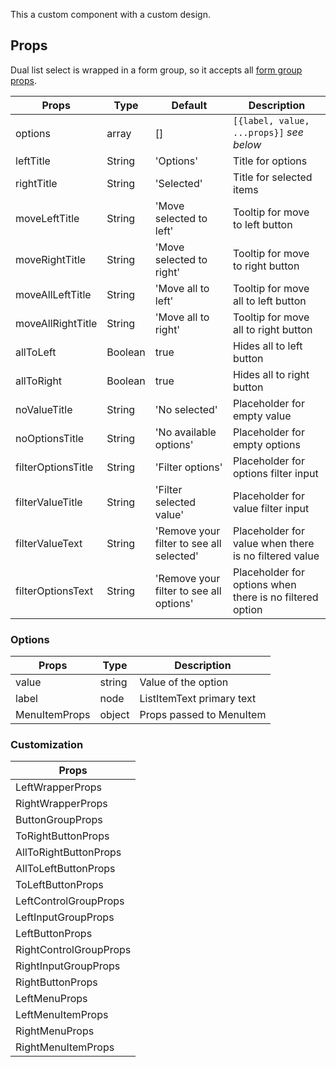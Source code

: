 This a custom component with a custom design.

## Props

Dual list select is wrapped in a form group, so it accepts all [form group props](/provided-mappers/component-api#formgroupwrappedcomponents).

|Props|Type|Default|Description|
|-----|----|-------|-----------|
|options|array|[]|`[{label, value, ...props}]` *see below*|
|leftTitle|String|'Options'|Title for options|
|rightTitle|String|'Selected'|Title for selected items|
|moveLeftTitle|String|'Move selected to left'|Tooltip for move to left button|
|moveRightTitle|String|'Move selected to right'|Tooltip for move to right button|
|moveAllLeftTitle|String|'Move all to left'|Tooltip for move all to left button|
|moveAllRightTitle|String|'Move all to right'|Tooltip for move all to right button|
|allToLeft|Boolean|true|Hides all to left button|
|allToRight|Boolean|true|Hides all to right button|
|noValueTitle|String|'No selected'|Placeholder for empty value|
|noOptionsTitle|String|'No available options'|Placeholder for empty options|
|filterOptionsTitle|String|'Filter options'|Placeholder for options filter input|
|filterValueTitle|String|'Filter selected value'|Placeholder for value filter input|
|filterValueText|String|'Remove your filter to see all selected'|Placeholder for value when there is no filtered value|
|filterOptionsText|String|'Remove your filter to see all options'|Placeholder for options when there is no filtered option|

### Options

|Props|Type|Description|
|-----|----|-----------|
|value|string|Value of the option|
|label|node|ListItemText primary text|
|MenuItemProps|object|Props passed to MenuItem|

### Customization

|Props|
|-----|
|LeftWrapperProps|
|RightWrapperProps|
|ButtonGroupProps|
|ToRightButtonProps|
|AllToRightButtonProps|
|AllToLeftButtonProps|
|ToLeftButtonProps|
|LeftControlGroupProps|
|LeftInputGroupProps|
|LeftButtonProps|
|RightControlGroupProps|
|RightInputGroupProps|
|RightButtonProps|
|LeftMenuProps|
|LeftMenuItemProps|
|RightMenuProps|
|RightMenuItemProps|
